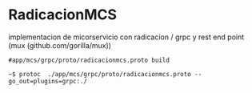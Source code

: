 # RadicacionMCS
implementacion de micorservicio con radicacion / grpc y rest end point (mux (github.com/gorilla/mux))

 `#app/mcs/grpc/proto/radicacionmcs.proto build`

```console
~$ protoc  ./app/mcs/grpc/proto/radicacionmcs.proto --go_out=plugins=grpc:./
```
